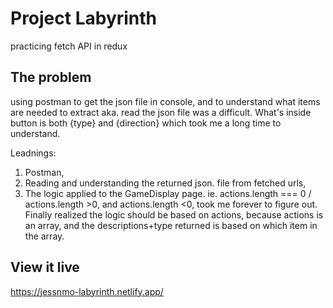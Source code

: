 # Project Labyrinth

practicing fetch API in redux

## The problem

using postman to get the json file in console, and to understand what items are needed to extract aka. read the json file was a difficult. What's inside button is both {type} and {direction} which took me a long time to understand. 

Leadnings: 
1) Postman, 
2) Reading and understanding the returned json. file from fetched urls, 
3) The logic applied to the GameDisplay page. ie. actions.length === 0 / actions.length >0, and actions.length <0, took me forever to figure out. Finally realized the logic should be based on actions, because actions is an array, and the descriptions+type returned is based on which item in the array. 

## View it live

https://jessnmo-labyrinth.netlify.app/
